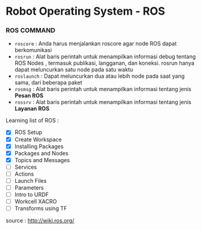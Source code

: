 # Robot Operating System - ROS

### ROS COMMAND
* `roscore`   : Anda harus menjalankan roscore agar node ROS dapat berkomunikasi
* `rosrun`    : Alat baris perintah untuk menampilkan informasi debug tentang ROS Nodes , termasuk publikasi, langganan, dan koneksi. rosrun hanya dapat meluncurkan satu node pada satu waktu
* `roslaunch` : Dapat meluncurkan dua atau lebih node pada saat yang sama, dari beberapa paket
* `rosmsg`    : Alat baris perintah untuk menampilkan informasi tentang jenis **Pesan ROS** 
* `rossrv`    : Alat baris perintah untuk menampilkan informasi tentang jenis **Layanan ROS**

Learning list of ROS :
- [X] ROS Setup
- [X] Create Workspace
- [X] Installing Packages
- [X] Packages and Nodes
- [X] Topics and Messages
- [ ] Services
- [ ] Actions
- [ ] Launch Files
- [ ] Parameters
- [ ] Intro to URDF
- [ ] Workcell XACRO
- [ ] Transforms using TF

source : http://wiki.ros.org/
